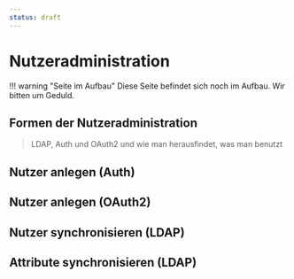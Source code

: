 ```yaml
---
status: draft
---
```


# Nutzeradministration 


!!! warning "Seite im Aufbau"
    Diese Seite befindet sich noch im Aufbau. Wir bitten um Geduld.
    

## Formen der Nutzeradministration

> LDAP, Auth und OAuth2 und wie man herausfindet, was man benutzt


## Nutzer anlegen (Auth)


## Nutzer anlegen (OAuth2)



## Nutzer synchronisieren (LDAP)


## Attribute synchronisieren (LDAP)




 